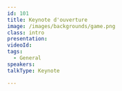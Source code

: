 ```yaml
---
id: 101
title: Keynote d'ouverture
image: /images/backgrounds/game.png
class: intro
presentation: 
videoId: 
tags:
  - General
speakers:
talkType: Keynote

---
```

